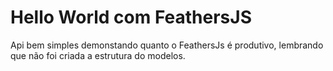 # Hello World com FeathersJS
Api bem simples demonstando quanto o FeathersJs é produtivo, lembrando que não foi criada a estrutura do modelos.
